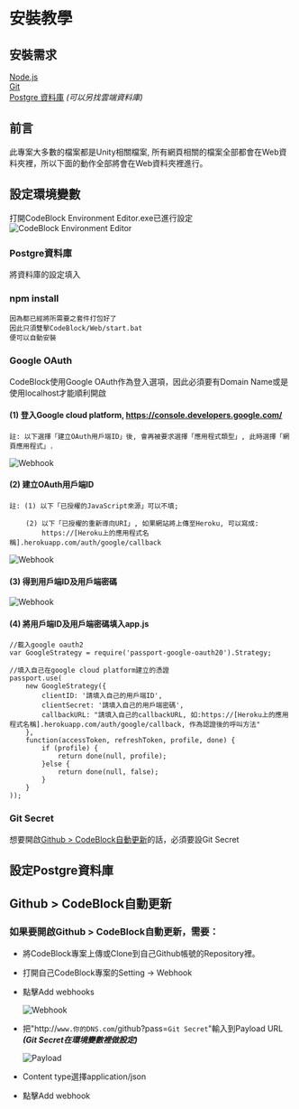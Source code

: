 # 安裝教學

## 安裝需求
[Node.js](https://nodejs.org/)  
[Git](https://git-scm.com/downloads)  
[Postgre 資料庫](https://www.postgresql.org/download/) *(可以另找雲端資料庫)*

## 前言
此專案大多數的檔案都是Unity相關檔案, 所有網頁相關的檔案全部都會在Web資料夾裡，所以下面的動作全部將會在Web資料夾裡進行。

## 設定環境變數
打開CodeBlock Environment Editor.exe已進行設定  
<img src="imgs/CodeBlock Environment Editor.png" alt="CodeBlock Environment Editor"/>

### **Postgre資料庫**
將資料庫的設定填入

### **npm install**
```
因為都已經將所需要之套件打包好了
因此只須雙擊CodeBlock/Web/start.bat
便可以自動安裝
```

### **Google OAuth**
CodeBlock使用Google OAuth作為登入選項，因此必須要有Domain Name或是使用localhost才能順利開啟


#### (1) 登入Google cloud platform, https://console.developers.google.com/
```
註: 以下選擇「建立OAuth用戶端ID」後, 會再被要求選擇「應用程式類型」, 此時選擇「網頁應用程式」.
```
 <img src="imgs/A-01.jpg" alt="Webhook"/>

#### (2) 建立OAuth用戶端ID
```
註: (1) 以下「已授櫂的JavaScript來源」可以不填;

    (2) 以下「已授櫂的重新導向URI」, 如果網站將上傳至Heroku, 可以寫成:
        https://[Heroku上的應用程式名稱].herokuapp.com/auth/google/callback
```

 <img src="imgs/A-02.jpg" alt="Webhook"/>

#### (3) 得到用戶端ID及用戶端密碼 
<img src="imgs/A-03.jpg" alt="Webhook"/>

#### (4) 將用戶端ID及用戶端密碼填入app.js 
```
//載入google oauth2
var GoogleStrategy = require('passport-google-oauth20').Strategy;

//填入自己在google cloud platform建立的憑證
passport.use(
    new GoogleStrategy({
        clientID: '請填入自己的用戶端ID', 
        clientSecret: '請填入自己的用戶端密碼',
        callbackURL: "請填入自己的callbackURL, 如:https://[Heroku上的應用程式名稱].herokuapp.com/auth/google/callback, 作為認證後的呼叫方法"
    },
    function(accessToken, refreshToken, profile, done) {
        if (profile) {
            return done(null, profile);
        }else {
            return done(null, false);
        }
    }
));
```

### **Git Secret**
想要開啟[Github > CodeBlock自動更新](#GHCB)的話，必須要設Git Secret

## 設定Postgre資料庫


## Github > CodeBlock自動更新<a name="GHCB"></a>
### 如果要開啟Github > CodeBlock自動更新，需要：
- 將CodeBlock專案上傳或Clone到自己Github帳號的Repository裡。
- 打開自己CodeBlock專案的Setting -> Webhook
- 點擊Add webhooks

  <img src="imgs/Webhook.png" alt="Webhook"/>

- 把"http://```www.你的DNS.com```/github?pass=```Git Secret```"輸入到Payload URL ***(Git Secret在環境變數裡做設定)***

  <img src="imgs/Payload.png" alt="Payload"/>

- Content type選擇application/json
- 點擊Add webhook
